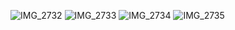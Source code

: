 ![IMG_2732](https://github.com/user-attachments/assets/49b43bf4-ef4e-4651-83b0-88515a1afda2)
![IMG_2733](https://github.com/user-attachments/assets/9c9f8142-bc3a-440a-a8f2-d3c5b6863c43)
![IMG_2734](https://github.com/user-attachments/assets/2ca33b2e-18d0-4648-a1c2-b7ad4f3cf19e)
![IMG_2735](https://github.com/user-attachments/assets/c04b5aba-71e4-44ff-ae0d-6a2c7cb3d420)

